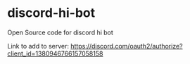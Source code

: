 # discord-hi-bot
Open Source code for discord hi bot


Link to add to server: https://discord.com/oauth2/authorize?client_id=1380946766157058158
